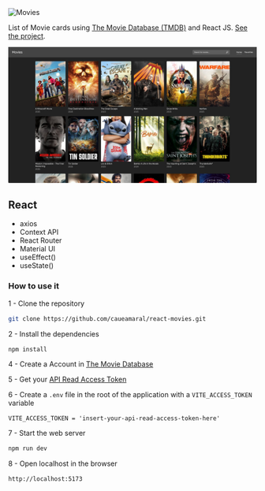 <img src="https://www.themoviedb.org/assets/2/v4/logos/v2/blue_short-8e7b30f73a4020692ccca9c88bafe5dcb6f8a62a4c6bc55cd9ba82bb2cd95f6c.svg" alt="Movies" width="300">

List of Movie cards using [The Movie Database (TMDB)](https://www.themoviedb.org) and React JS. [See the project](https://caueamaral.github.io/react-movies).

<img src="src/images/react-movies.jpg" alt="Movies">

## React

- axios
- Context API
- React Router
- Material UI
- useEffect()
- useState()

### How to use it

1 - Clone the repository

```sh
git clone https://github.com/caueamaral/react-movies.git
```

2 - Install the dependencies

```sh
npm install
```

4 - Create a Account in [The Movie Database](https://www.themoviedb.org/signup)

5 - Get your [API Read Access Token](https://www.themoviedb.org/settings/api)

6 - Create a `.env` file in the root of the application with a `VITE_ACCESS_TOKEN` variable

```
VITE_ACCESS_TOKEN = 'insert-your-api-read-access-token-here'
```

7 - Start the web server

```sh
npm run dev
```

8 - Open localhost in the browser

```sh
http://localhost:5173
```
